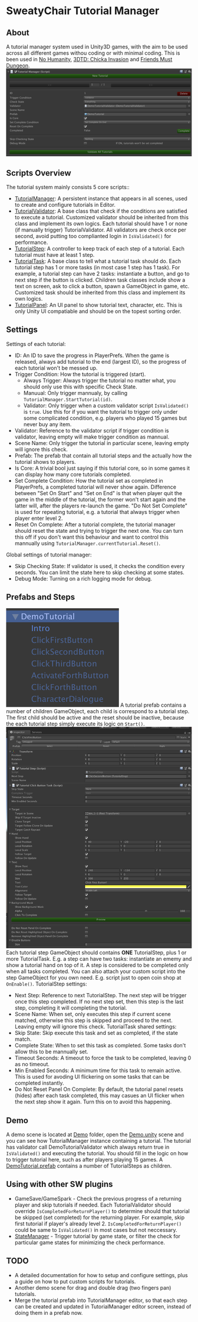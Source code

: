 # SweatyChair Tutorial Manager

## About
A tutorial manager system used in Unity3D games, with the aim to be used across all different games withou coding or with minimal coding. This is been used in [No Humanity](http://www.sweatychair.com/no-humanity), [3DTD: Chicka Invasion](http://www.sweatychair.com/3dtd) and [Friends Must Dungeon](http://www.sweatychair.com/friends-must-dungeon).
![Tutorial Manager Screenshot](Documents/01_tutorial_manager.png)

## Scripts Overview
The tutorial system mainly consists 5 core scripts::
- [TutorialManager](Assets/SweatyChair/Tutorials/Scripts/TutorialManager.cs): A persistent instance that appears in all scenes, used to create and configure tutorials in Editor.
- [TutorialValidator](Assets/SweatyChair/Tutorials/Scripts/TutorialValidator.cs): A base class that check if the conditions are satisfied to execute a tutorial. Customized validator  should be inherited from this class and implement its own logics. Each tutorial should have 1 or none (if manually trigger) TutorialValidator. All validators are check once per second, avoid putting too complianted login in `IsValidated()` for performance.
- [TutorialStep](Assets/SweatyChair/Tutorials/Scripts/TutorialStep.cs): A controller to keep track of each step of a tutorial. Each tutorial must have at least 1 step.
- [TutorialTask](Assets/SweatyChair/Tutorials/Scripts/TutorialTask.cs): A base class to tell what a tutorial task should do. Each tutorial step has 1 or more tasks (in most case 1 step has 1 task). For example, a tutorial step can have 2 tasks: instantiate a button, and go to next step if the button is clicked. Children task classes include show a text on screen, ask to click a button, spawn a GameObject in game, etc. Customized task should be inherited from this class and implement its own logics.
- [TutorialPanel](Assets/SweatyChair/Tutorials/Scripts/TutorialPanel.cs): An UI panel to show tutorial text, character, etc. This is only Unity UI compatiable and should be on the topest sorting order.

## Settings
Settings of each tutorial:
- ID: An ID to save the progress in PlayerPrefs. When the game is released, always add tutorial to the end (largest ID), so the progress of each tutorial won't be messed up.
- Trigger Condition: How the tutorial is triggered (start).
   * Always Trigger: Always trigger the tutorial no matter what, you should only use this with specific Check State.
   * Manuual: Only trigger mannualy, by calling `TutorialManager.StartTutorial(id)`.
   * Validator: Only trigger when a custom validator script `IsValidated()` is `true`. Use this for if you want the tutorial to trigger only under some complicated condition, e.g. players who played 15 games but never buy any item.
- Validator: Reference to the validator script if trigger condition is validator, leaving empty will make trigger condition as mannual.
- Scene Name: Only trigger the tutorial in particular scene, leaving empty will ignore this check.
- Prefab: The prefab that contain all tutorial steps and the actually how the tutorial shows to players.
- Is Core: A trivial bool just saying if this tutorial core, so in some games it can display how many core tutorials completed.
- Set Complete Condition: How the tutorial set as completed in PlayerPrefs, a completed tutorial will never show again. Difference between "Set On Start" and "Set on End" is that when player quit the game in the middle of the tutorial, the former won't start again and the latter will, after the players re-launch the game. "Do Not Set Complete" is used for repeating tutorial, e.g. a tutorial that always trigger when player enter level 2.
- Reset On Complete: After a tutorial complete, the tutorial manager should reset the state and trying to trigger the next one. You can turn this off if you don't want this behaviour and want to control this mannually using `TutorialManager.currentTutorial.Reset()`.

Global settings of tutorial manager: 
- Skip Checking State: If validator is used, it checks the condition every seconds. You can limit the state here to skip checking at some states.
- Debug Mode: Turning on a rich logging mode for debug.

## Prefabs and Steps
![Tutorial Prefab Screenshot](Documents/02_tutorial_prefab.png)
A tutorial prefab contains a number of children GameObject, each child is correspond to a tutorial step. The first child should be active and the reset should be inactive, because the each tutorial step simply execute its logic on `Start()`.
![Tutorial Prefab Screenshot](Documents/03_tutorial_steps.png)
Each tutorial step GameObject should contains **ONE** TutorialStep, plus 1 or more TutorialTask. E.g. a step can have two tasks: instantiate an ememy and show a tutorial hand on top of it. A step is considered to be completed only when all tasks completed.
You can also attach your custom script into the step GameObject for you own need. E.g. script just to open coin shop at `OnEnable()`.
TutorialStep settings:
- Next Step: Reference to next TutorialStep. The next step will be trigger once this step completed. If no next step set, then this step is the last step, completing it will completing the tutorial.
- Scene Name: When set, only executes this step if current scene matched, otherwise this step is skipped and proceed to the next. Leaving empty will ignore this check.
TutorialTask shared  settings:
- Skip State: Skip execute this task and set as completed, if the state match.
- Complete State: When to set this task as completed. Some tasks don't allow this to be mannually set.
- Timeout Seconds: A timeout to force the task to be completed, leaving 0 as no timeout.
- Min Enabled Seconds: A minimum time for this task to remain active. This is used for avoding UI flickering on some tasks that can be completed instantly.
- Do Not Reset Panel On Complete: By default, the tutorial panel resets (hides) after each task completed, this may casues an UI flicker when the next step show it again. Turn this on to avoid this happening.

## Demo
A demo scene is located at [Demo](Assets/SweatyChair/Tutorials/Demo/) folder, open the [Demo.unity](Assets/SweatyChair/Tutorials/Demo/Demo.unity) scene and you can see how TutorialManager instance containing a tutorial.
The tutorial has validator call DemoTutorialValidator which always return true in `IsValidated()` and executing the tutorial. You should fill in the logic on how to trigger tutorial here, such as after players playing 15 games.
A [DemoTutorial.prefab](Assets/SweatyChair/Tutorials/Demo/DemoTutorial.prefab) contains a number of TutorialSteps as children.

## Using with other SW plugins
- GameSave/GameSpark - Check the previous progress of a returning player and skip tutorials if needed. Each TutorialValidator should override `IsCompletedForReturnPlayer()` to determine should that tutorial be skipped (set completed) for the returning player. For example, skip first tutorial if player's already level 2. `IsCompletedForReturnPlayer()` could be same to `IsValidated()` in most cases but not neccessary.
- [StateManager](Assets/SweatyChair/Common/State/StateManager.cs) - Trigger tutorial by game state, or filter the check for particular game states for minimizing the check performance.

## TODO
- A detailed documentation for how to setup and configure settings, plus a guide on how to put custom scripts for tutorials.
- Another demo scene for drag and double drag (two fingers pan) tutorials.
- Merge the tutorial prefab into TutorialManager editor, so that each step can be created and updated in TutorialManager editor screen, instead of doing them in a prefab now.